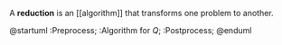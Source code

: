 A **reduction** is an [[algorithm]] that transforms one problem to another.

@startuml
:Preprocess;
:Algorithm for _Q_;
:Postprocess;
@enduml